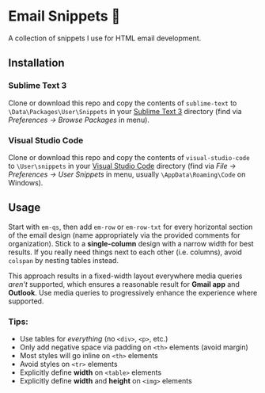 # Email Snippets :email:
A collection of snippets I use for HTML email development.

## Installation

### Sublime Text 3

Clone or download this repo and copy the contents of `sublime-text` to `\Data\Packages\User\Snippets` in your [Sublime&nbsp;Text&nbsp;3](https://www.sublimetext.com/3) directory (find via *Preferences &rarr; Browse Packages* in menu).

### Visual Studio Code

Clone or download this repo and copy the contents of `visual-studio-code` to `\User\snippets` in your [Visual&nbsp;Studio&nbsp;Code](https://code.visualstudio.com) directory (find via *File &rarr; Preferences &rarr; User Snippets* in menu, usually `\AppData\Roaming\Code` on Windows).

## Usage

Start with `em-qs`, then add `em-row` or `em-row-txt` for every horizontal section of the email design (name appropriately via the provided comments for organization). Stick to a **single-column** design with a narrow width for best results. If you really need things next to each other (i.e. columns), avoid `colspan` by nesting tables instead.

This approach results in a fixed-width layout everywhere media queries *aren't* supported, which ensures a reasonable result for **Gmail app** and **Outlook**. Use media queries to progressively enhance the experience where supported.

### Tips:

* Use tables for *everything* (no `<div>`, `<p>`, etc.)
* Only add negative space via padding on `<th>` elements (avoid margin)
* Most styles will go inline on `<th>` elements
* Avoid styles on `<tr>` elements
* Explicitly define **width** on `<table>` elements
* Explicitly define **width** and **height** on `<img>` elements
